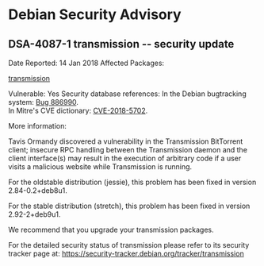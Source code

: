 
Debian Security Advisory
========================


DSA-4087-1 transmission -- security update
------------------------------------------



Date Reported:
14 Jan 2018
Affected Packages:

[transmission](https://packages.debian.org/src:transmission)

Vulnerable:
Yes
Security database references:
In the Debian bugtracking system: [Bug 886990](https://bugs.debian.org/cgi-bin/bugreport.cgi?bug=886990).  
In Mitre's CVE dictionary: [CVE-2018-5702](https://security-tracker.debian.org/tracker/CVE-2018-5702).  

More information:

Tavis Ormandy discovered a vulnerability in the Transmission BitTorrent
client; insecure RPC handling between the Transmission daemon and the
client interface(s) may result in the execution of arbitrary code if a
user visits a malicious website while Transmission is running.


For the oldstable distribution (jessie), this problem has been fixed
in version 2.84-0.2+deb8u1.


For the stable distribution (stretch), this problem has been fixed in
version 2.92-2+deb9u1.


We recommend that you upgrade your transmission packages.


For the detailed security status of transmission please refer to
its security tracker page at:
<https://security-tracker.debian.org/tracker/transmission>





